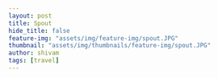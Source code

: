 ```yaml
---
layout: post
title: Spout
hide_title: false
feature-img: "assets/img/feature-img/spout.JPG"
thumbnail: "assets/img/thumbnails/feature-img/spout.JPG"
author: shivam
tags: [travel]
---
```



